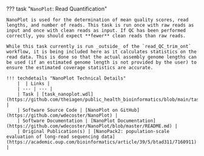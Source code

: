 ??? task "`NanoPlot`: Read Quantification"

    NanoPlot is used for the determination of mean quality scores, read lengths, and number of reads. This task is run once with raw reads as input and once with clean reads as input. If QC has been performed correctly, you should expect **fewer** clean reads than raw reads.

<!-- if: ont -->
    While this task currently is run _outside_ of the `read_QC_trim_ont` workflow, it is being included here as it calculates statistics on the read data. This is done so that the actual assembly genome lengths can be used (if an estimated genome length is not provided by the user) to ensure the estimated coverage statistics are accurate.
<!-- endif -->

    !!! techdetails "NanoPlot Technical Details"
        |  | Links |
        | --- | --- |
        | Task | [task_nanoplot.wdl](https://github.com/theiagen/public_health_bioinformatics/blob/main/tasks/quality_control/basic_statistics/task_nanoplot.wdl) |
        | Software Source Code | [NanoPlot on GitHub](https://github.com/wdecoster/NanoPlot) |
        | Software Documentation | [NanoPlot Documentation](https://github.com/wdecoster/NanoPlot/blob/master/README.md) |
        | Original Publication(s) | [NanoPack2: population-scale evaluation of long-read sequencing data](https://academic.oup.com/bioinformatics/article/39/5/btad311/7160911) |